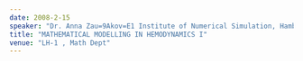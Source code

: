 ```yaml
---
date: 2008-2-15
speaker: "Dr. Anna Zau=9Akov=E1 Institute of Numerical Simulation, Hamburg University of Technology, Germany"
title: "MATHEMATICAL MODELLING IN HEMODYNAMICS I"
venue: "LH-1 , Math Dept"
---
```


